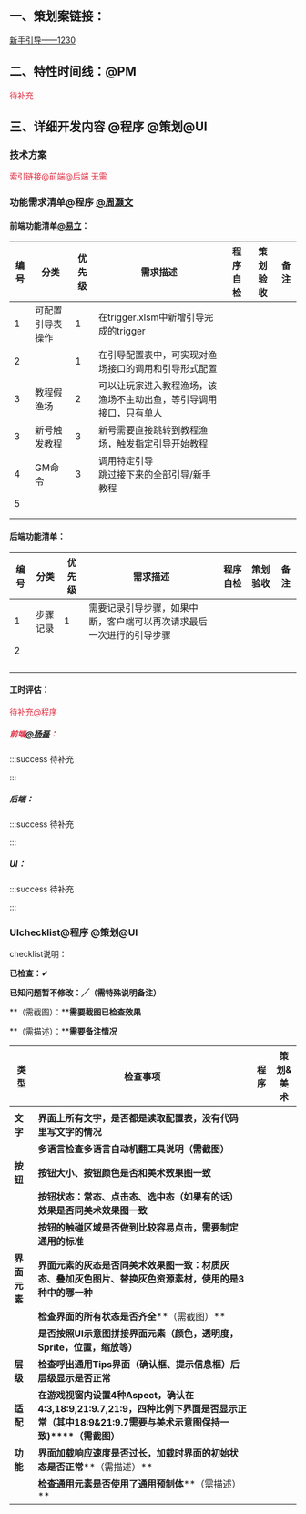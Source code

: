## 一、策划案链接：
[新手引导——1230](https://snh48group.yuque.com/ttk5k0/manpny/vyms0icglgnwcgck)

## 二、特性时间线：@PM
<font style="color:#DF2A3F;">待补充</font>

## 三、详细开发内容 @程序 @策划@UI
### 技术方案
<font style="color:#DF2A3F;">索引链接@前端@后端 无需</font>

### 功能需求清单@程序 [@周灏文](undefined/bardzhou)
#### 前端功能清单[@易立](undefined/lisa47)：
| 编号 | 分类 | 优先级 | 需求描述 | 程序自检 | 策划验收 | 备注 |
| --- | --- | --- | --- | --- | --- | --- |
| 1 | 可配置引导表操作 | 1 | 在trigger.xlsm中新增引导完成的trigger |  | | |
| 2 | | 1 | 在引导配置表中，可实现对渔场接口的调用和引导形式配置 |  | | |
| 3 | 教程假渔场 | 2 | 可以让玩家进入教程渔场，该渔场不主动出鱼，等引导调用接口，只有单人 |  | | |
| 3 | 新号触发教程 | 3 | 新号需要直接跳转到教程渔场，触发指定引导开始教程 |  | | |
| 4 | GM命令 | 3 | 调用特定引导<br/>跳过接下来的全部引导/新手教程 |  | | |
| 5 | |  |  |  | | |
|  | |  |  |  | | |
|  | |  |  |  | | |


#### 后端功能清单：
| 编号 | 分类 | 优先级 | 需求描述 | 程序自检 | 策划验收 | 备注 |
| --- | --- | --- | --- | --- | --- | --- |
| 1 | 步骤记录 | 1 | 需要记录引导步骤，如果中断，客户端可以再次请求最后一次进行的引导步骤 |  | | |
| 2 |  |  |  |  | | |
|  |  |  |  |  | | |
|  | |  |  |  | | |
|  | |  |  |  | | |
|  | |  |  |  | | |


#### 工时评估：
<font style="color:#DF2A3F;">待补充@程序</font>

##### <font style="color:#DF2A3F;">前端</font>[@杨磊](undefined/4gchgsy)<font style="color:#DF2A3F;">：</font>
:::success
待补充

:::

##### 后端：
:::success
待补充

:::

##### UI：
:::success
 待补充

:::

### UIchecklist@程序 @策划@UI
checklist说明：

**已检查：**✔

**已知问题暂不修改：╱（需特殊说明备注）**

**（需截图）：****需要截图已检查效果**

**（需描述）：****需要备注情况**

| **类型** | **检查事项** | **程序** | **策划&美术** |
| --- | --- | --- | --- |
| | | | |
| **文字** | **界面上所有文字，是否都是读取配置表，没有代码里写文字的情况** | | |
| | **多语言检查****多语言自动机翻工具说明****（需截图）** | | |
| **按钮** | **按钮大小、按钮颜色是否和美术效果图一致** | | |
| | **按钮状态：常态、点击态、选中态（如果有的话）效果是否同美术效果图一致** | | |
| | **按钮的触碰区域是否做到比较容易点击，需要制定通用的标准** | | |
| **界面元素** | **界面元素的灰态是否同美术效果图一致：材质灰态、叠加灰色图片、替换灰色资源素材，使用的是3种中的哪一种** | | |
| | **检查界面的所有状态是否齐全****（需截图）** | | |
| | **是否按照UI示意图拼接界面元素（颜色，透明度，Sprite，位置，缩放等）** | | |
| **层级** | **检查呼出通用Tips界面（确认框、提示信息框）后层级显示是否正常** | | |
| **适配** | **在游戏视窗内设置4种Aspect，确认在4:3,18:9,21:9.7,21:9，四种比例下界面是否显示正常（其中18:9&21:9.7需要与美术示意图保持一致)****（需截图）** | | |
| **功能** | **界面加载响应速度是否过长，加载时界面的初始状态是否正常****（需描述）** | | |
| | **检查通用元素是否使用了通用预制体****（需描述）** | | |






